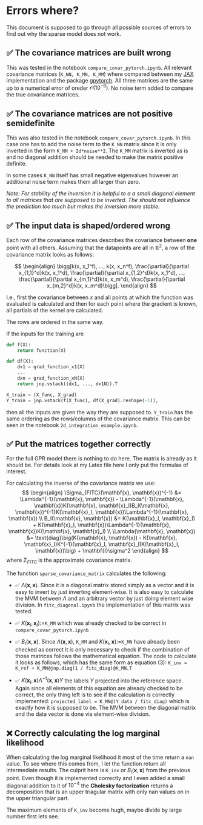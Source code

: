 # Errors where?
This document is supposed to go through all possible sources of errors to find out why the sparse model does not work.

## :white_check_mark: The covariance matrices are built wrong 

This was tested in the notebook `compare_covar_pytorch.ipynb`. All relevant covariance matrices (`K_NN, K_MN, K_MM`) where compared between my [JAX](https://github.com/google/jax) implementation and the package [gpytorch](https://gpytorch.ai/). All three matrices are the same up to a numerical error of oreder $\mathcal{O}(10^{-6})$. No noise term added to compare the true covariance matrices.

## :white_check_mark: The covariance matrices are not positive semidefinite

This was also tested in the notebook `compare_covar_pytorch.ipynb`. In this case one has to add the noise term to the `K_NN` matrix since it is only inverted in the form `K_NN + Id*noise**2`. The `K_MM` matrix is inverted as is and no diagonal addition should be needed to make the matrix positive definite.

In some cases `K_NN` itself has small negative eigenvalues however an additional noise term makes them all larger than zero.

*Note: For stability of the inversion it is helpful to a a small diagonal element to all matrices that are supposed to be inverted. The should not influence the prediction too much but makes the inversion more stable.*

## :white_check_mark: The input data is shaped/ordered wrong

Each row of the covariance matrices describes the covariance between **one** point with all others. Assuming that the datapoints are all in $\mathbb{R}^2$, a row of the covariance matrix looks as follows:
 
$$
\begin{align}
    \bigg[k(x, x_1^f), ..., k(x, x_n^f), \frac{\partial}{\partial x_{1,1}^d}k(x, x_1^d), \frac{\partial}{\partial x_{1,2}^d}k(x, x_1^d), ..., \frac{\partial}{\partial x_{m,1}^d}k(x, x_m^d), \frac{\partial}{\partial x_{m,2}^d}k(x, x_m^d)\bigg].
\end{align}
$$

I.e., first the covariance between $x$ and all points at which the function was evaluated is calculated and then for each point where the gradient is known, all partials of the kernel are calculated.

The rows are ordered in the same way.

If the inputs for the training are
```python
def f(X):
    return function(X)

def df(X):
    dx1 = grad_function_x1(X)
    ...
    dxn = grad_function_xN(X)
    return jnp.vstack((dx1, ..., dx1N)).T

X_train = (X_func, X_grad)
Y_train = jnp.vstack(f(X_func), df(X_grad).reshape(-1)), 
```

then all the inputs are given the way they are supposed to. `Y_train` has the same ordering as the rows/columns of the covariance matrix. This can be seen in the notebook `2d_integration_example.ipynb`.

## :white_check_mark: Put the matrices together correctly

For the full GPR model there is nothing to do here. The matrix is already as it should be. For details look at my Latex file here I only put the formulas of interest.

For calculating the inverse of the covariance matrix we use:
$$
\begin{align}
    \Sigma_{FITC}(\mathbf{x}, \mathbf{x})^{-1} &= \Lambda^{-1}(\mathbf{x}, \mathbf{x}) - \Lambda^{-1}(\mathbf{x}, \mathbf{x})K(\mathbf{x}, \mathbf{x}_I)B_I(\mathbf{x}, \mathbf{x})^{-1}K(\mathbf{x}_I, \mathbf{x})\Lambda^{-1}(\mathbf{x}, \mathbf{x}) \\
    B_I(\mathbf{x}, \mathbf{x}) &= K(\mathbf{x}_I, \mathbf{x}_I) + K(\mathbf{x}_I, \mathbf{x})\Lambda^{-1}(\mathbf{x}, \mathbf{x})K(\mathbf{x}, \mathbf{x}_I) \\
    \Lambda(\mathbf{x}, \mathbf{x}) &= \text{diag}\big(K(\mathbf{x}, \mathbf{x}) - K(\mathbf{x}, \mathbf{x}_I)K^{-1}(\mathbf{x}_I, \mathbf{x}_I)K(\mathbf{x}_I, \mathbf{x})\big) + \mathbf{I}\sigma^2
\end{align}
$$
where $\Sigma_{FITC}$ is the approximate covariance matrix.

The function `sparse_covariance_matrix` calculates the following:
- :white_check_mark: $\Lambda(\mathbf{x}, \mathbf{x})$. Since it is a diagonal matrix stored simply as a vector and it is easy to invert by just inverting element-wise. It is also easy to calculate the MVM between $\Lambda$ and an arbitrary vector by just doing element wise division. In `fitc_diagonal.ipynb` the implementation of this matrix was tested.

- :white_check_mark: $K(\mathbf{x}_I, \mathbf{x}_I):=$`K_MM` which was already checked to be correct in `compare_covar_pytorch.ipynb`

- :white_check_mark: $B_I(\mathbf{x}, \mathbf{x})$. Since $\Lambda(\mathbf{x}, \mathbf{x})$, `K_MM` and $K(\mathbf{x}_I, \mathbf{x}):=$`K_MN` have already been checked as correct it is only necessary to check if the combination of those matrices follows the mathematical equation. The code to calculate it looks as follows, which has the same form as equation (3): `K_inv = K_ref + K_MN@jnp.diag(1 / fitc_diag)@K_MN.T`
- :white_check_mark: $K(\mathbf{x}_I, \mathbf{x})\Lambda^{-1}(\mathbf{x}, \mathbf{x})Y$ the labels $Y$ projected into the reference space. Again since all elements of this equation are already checked to be correct, the only thing left is to see if the calculation is correctly implemented: `projected_label = K_MN@(Y_data / fitc_diag)` which is exactly how it is supposed to be. The MVM between the diagonal matrix and the data vector is done via element-wise division.

## :x: Correctly calculating the log marginal likelihood

When calculating the log marginal likelihood it most of the time return a `nan` value. To see where this comes from, I let the function return all intermediate results. The culprit here is `K_inv` or $B_I(\mathbf{x}, \mathbf{x})$ from the previous point. Even though it is implemented correctly and I even added a small diagonal addition to it of $10^{-4}$ the **Cholesky factorization** returns a decomposition that is an upper triagular matrix with only nan values on in the upper triangular part.

The maximum elements of `K_inv` become hugh, maybe divide by large number first lets see.